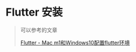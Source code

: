 # Flutter 安装

> 可以参考的文章
> 
> [Flutter - Mac m1和Windows10配置flutter环境](https://blog.csdn.net/iotjin/article/details/103770898)

